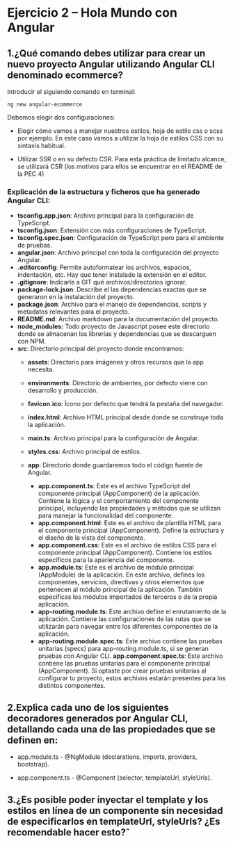 # Ejercicio 2 – Hola Mundo con Angular

## 1.¿Qué comando debes utilizar para crear un nuevo proyecto Angular utilizando Angular CLI denominado ecommerce?

Introducir el siguiendo comando en terminal:

```text
ng new angular-ecommerce
````

Debemos elegir dos configuraciones:

- Elegir cómo vamos a manejar nuestros estilos, hoja de estilo css o scss por ejemplo. En este caso vamos a utilizar la hoja de estilos CSS con su sintaxis habitual.
  
- Utilizar SSR o en su defecto CSR. Para esta práctica de limitado alcance, se utilizará CSR (los motivos para ellos se encuentrar en el README de la PEC 4)

### **Explicación de la estructura y ficheros que ha generado Angular CLI:**

- **tsconfig.app.json**: Archivo principal para la configuración de TypeScript.
- **tsconfig.json**: Extensión con más configuraciones de TypeScript.
- **tsconfig.spec.json**: Configuración de TypeScript pero para el ambiente de pruebas.
- **angular.json**: Archivo principal con toda la configuración del proyecto Angular.
- **.editorconfig**: Permite autoformatear los archivos, espacios, indentación, etc. Hay que tener instalado la extensión en el editor.
- **.gitignore**: Indicarle a GIT qué archivos/directorios ignorar.
- **package-lock.json**: Describe el las dependencias exactas que se generaron en la instalación del proyecto.
- **package.json**: Archivo para el manejo de dependencias, scripts y metadatos relevantes para el proyecto.
- **README.md**: Archivo markdown para la documentación del proyecto.
- **node_modules:** Todo proyecto de Javascript posee este directorio donde se almacenan las librerías y dependencias que se descarguen con NPM.
- **src**: Directorio principal del proyecto donde encontramos:
  - **assets**: Directorio para imágenes y otros recursos que la app necesita.
  - **environments**: Directorio de ambientes, por defecto viene con desarrollo y producción.
  - **favicon.ico**: Ícono por defecto que tendrá la pestaña del navegador.
  - **index.html**: Archivo HTML principal desde donde se construye toda la aplicación.
  - **main.ts**: Archivo principal para la configuración de Angular.

  - **styles.css**: Archivo principal de estilos.
  - **app**: Directorio donde guardaremos todo el código fuente de Angular.
    - **app.component.ts**: Este es el archivo TypeScript del componente principal (AppComponent) de la aplicación. Contiene la lógica y el comportamiento del componente principal, incluyendo las propiedades y métodos que se utilizan para manejar la funcionalidad del componente.
    - **app.component.html**: Este es el archivo de plantilla HTML para el componente principal (AppComponent). Define la estructura y el diseño de la vista del componente.
    - **app.component.css**: Este es el archivo de estilos CSS para el componente principal (AppComponent). Contiene los estilos específicos para la apariencia del componente.
    - **app.module.ts**: Este es el archivo de módulo principal (AppModule) de la aplicación. En este archivo, defines los componentes, servicios, directivas y otros elementos que pertenecen al módulo principal de la aplicación. También especificas los módulos importados de terceros o de la propia aplicación.
    - **app-routing.module.ts**: Este archivo define el enrutamiento de la aplicación. Contiene las configuraciones de las rutas que se utilizarán para navegar entre los diferentes componentes de la aplicación.
    - **app-routing.module.spec.ts**: Este archivo contiene las pruebas unitarias (specs) para app-routing.module.ts, si se generan pruebas con Angular CLI.
    **app.component.spec.ts**: Este archivo contiene las pruebas unitarias para el componente principal (AppComponent). Si optaste por crear pruebas unitarias al configurar tu proyecto, estos archivos estarán presentes para los distintos componentes.

## 2.Explica cada uno de los siguientes decoradores generados por Angular CLI, detallando cada una de las propiedades que se definen en:

- app.module.ts - @NgModule (declarations, imports, providers, bootstrap).

- app.component.ts - @Component (selector, templateUrl, styleUrls).

## 3.¿Es posible poder inyectar el template y los estilos en línea de un componente sin necesidad de especificarlos en templateUrl, styleUrls? ¿Es recomendable hacer esto?ˆ